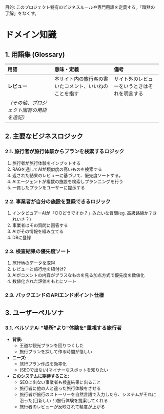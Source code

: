 目的: このプロジェクト特有のビジネスルールや専門用語を定義する。「暗黙の了解」をなくす。
# ドメイン知識

## 1. 用語集 (Glossary)

| 用語 | 意味・定義 | 備考 |
| :--- | :--- | :--- |
| **レビュー** | 本サイト内の旅行客の書いたコメント、いいねのことを指す | サイト外のレビューをいうときはそれを明言する|
| *（その他、プロジェクト固有の用語を追記）* |  |  |

## 2. 主要なビジネスロジック

### 2.1. 旅行者が旅行体験からプランを検索するロジック
1. 旅行者が旅行体験をインプットする
2. RAGを通してAIが類似度の高いものを検索する
3. 返された結果のレビューに基づいて、優先度ソートする。
4. AIエージェントが複数の施設を検索しプランニングを行う
5. 一貫したプランをユーザーに提示する

### 2.2. 事業者が自分の施設を登録できるロジック
1. インタビュアーAIが「○○どうですか？」みたいな質問(eg. 高級路線か？きれいさ？)
2. 事業者はその質問に回答する
3. AIがその情報を組み立てる
4. DBに登録

### 2.3. 検査結果の優先度ソート
1. 旅行地のデータを取得
2. レビューと旅行地を紐付け?
3. AIがコメントの内容がプラスなものを見る加点方式で優先度を数値化
4. 数値化された評価をもとにソート

### 2.3. バックエンドのAPIエンドポイント仕様

## 3. ユーザーペルソナ

### 3.1. ペルソナA: "場所"より"体験を"重視する旅行者
* **背景:** 
  - 王道な観光プランを回りつくした
  - 旅行プランを探して作る時間が惜しい
* **ニーズ:** 
  - 旅行プラン作成を効率化
  - (SEOで出ない)マイナーなスポットを知りたい
* **このシステムに期待すること:** 
  - SEOに出ない事業者も検査結果に出ること
  - 旅行者に他の人と違った旅行体験をさせる
  - 旅行者が旅行のストーリーを自然言語で入力したら、システムがそれに沿った(目新しい！)旅行体験を提案してくれる
  - 旅行者のレビューが反映されて精度が上がる

